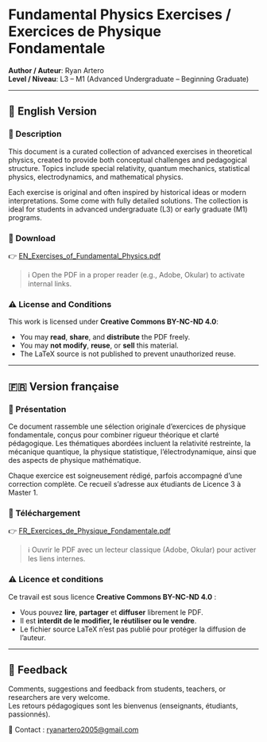 # Fundamental Physics Exercises / Exercices de Physique Fondamentale

**Author / Auteur**: Ryan Artero  
**Level / Niveau**: L3 – M1 (Advanced Undergraduate – Beginning Graduate)

---

## 📘 English Version

### 📄 Description

This document is a curated collection of advanced exercises in theoretical physics, created to provide both conceptual challenges and pedagogical structure. Topics include special relativity, quantum mechanics, statistical physics, electrodynamics, and mathematical physics.

Each exercise is original and often inspired by historical ideas or modern interpretations. Some come with fully detailed solutions. The collection is ideal for students in advanced undergraduate (L3) or early graduate (M1) programs.

### 📎 Download

👉 [EN_Exercises_of_Fundamental_Physics.pdf](./EN_EPF.pdf)

> ℹ️ Open the PDF in a proper reader (e.g., Adobe, Okular) to activate internal links.

### ⚠️ License and Conditions

This work is licensed under **Creative Commons BY-NC-ND 4.0**:
- You may **read**, **share**, and **distribute** the PDF freely.
- You may **not modify**, **reuse**, or **sell** this material.
- The LaTeX source is not published to prevent unauthorized reuse.

---

## 🇫🇷 Version française

### 📄 Présentation

Ce document rassemble une sélection originale d’exercices de physique fondamentale, conçus pour combiner rigueur théorique et clarté pédagogique. Les thématiques abordées incluent la relativité restreinte, la mécanique quantique, la physique statistique, l’électrodynamique, ainsi que des aspects de physique mathématique.

Chaque exercice est soigneusement rédigé, parfois accompagné d’une correction complète. Ce recueil s’adresse aux étudiants de Licence 3 à Master 1.

### 📎 Téléchargement

👉 [FR_Exercices_de_Physique_Fondamentale.pdf](./FR_EPF.pdf)

> ℹ️ Ouvrir le PDF avec un lecteur classique (Adobe, Okular) pour activer les liens internes.

### ⚠️ Licence et conditions

Ce travail est sous licence **Creative Commons BY-NC-ND 4.0** :
- Vous pouvez **lire**, **partager** et **diffuser** librement le PDF.
- Il est **interdit de le modifier, le réutiliser ou le vendre**.
- Le fichier source LaTeX n’est pas publié pour protéger la diffusion de l’auteur.

---

## 💬 Feedback

Comments, suggestions and feedback from students, teachers, or researchers are very welcome.  
Les retours pédagogiques sont les bienvenus (enseignants, étudiants, passionnés).

📧 Contact : [ryanartero2005@gmail.com](mailto:ryanartero2005@gmail.com)
